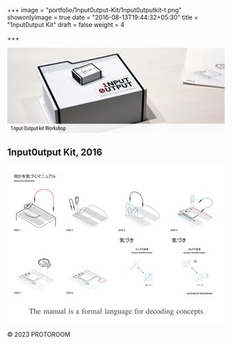 +++
image = "portfolio/1nput0utput-Kit/1nput0utputkit-t.png"
showonlyimage = true
date = "2016-08-13T19:44:32+05:30"
title = "1nput0utput Kit"
draft = false
weight = 4

+++



<!--more-->



![1nput0utputkit-t](./1nput0utputkit-t.png)

## 1nput0utput Kit, 2016

<!--more-->

![o1signal-1](./o1signal-1.png)





© 2023 PROTOROOM

